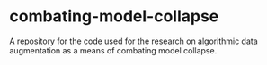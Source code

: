 # combating-model-collapse
A repository for the code used for the research on algorithmic data augmentation as a means of combating model collapse.
